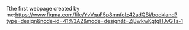 Tthe first webpage created by me:https://www.figma.com/file/YvVquF5p8mnfolz42adQBi/bookland?type=design&node-id=41%3A2&mode=design&t=ZjBwkwKgtgHJvGTs-1
